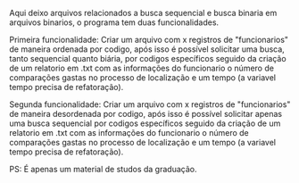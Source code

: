 Aqui deixo arquivos relacionados a busca sequencial e busca binaria em arquivos binarios, o programa tem duas funcionalidades.

Primeira funcionalidade: Criar um arquivo com x registros de "funcionarios" de maneira ordenada por codigo, após isso é possível solicitar uma busca, tanto sequencial quanto biária, por codigos específicos seguido da criação de um relatorio em .txt com as informações do funcionario o número de comparações gastas no processo de localização e um tempo (a variavel tempo precisa de refatoração).

Segunda funcionalidade: Criar um arquivo com x registros de "funcionarios" de maneira desordenada por codigo, após isso é possível solicitar apenas uma busca sequencial  por codigos específicos seguido da criação de um relatorio em .txt com as informações do funcionario o número de comparações gastas no processo de localização e um tempo (a variavel tempo precisa de refatoração).

PS: É apenas um material de studos da graduação.
